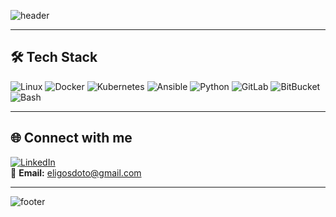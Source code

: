 ![header](https://capsule-render.vercel.app/api?type=waving&color=0:0f2027,100:2c5364&height=100&section=header&text=Hi%20there%20👋%20I'm%20Vlad&fontSize=40&fontColor=ffffff&animation=fadeIn&fontAlignY=35)

---

## 🛠️ Tech Stack
![Linux](https://img.shields.io/badge/Linux-FCC624?logo=linux&logoColor=black)
![Docker](https://img.shields.io/badge/Docker-2496ED?logo=docker&logoColor=white)
![Kubernetes](https://img.shields.io/badge/Kubernetes-326CE5?logo=kubernetes&logoColor=white)
![Ansible](https://img.shields.io/badge/Ansible-EE0000?logo=ansible&logoColor=white)
![Python](https://img.shields.io/badge/Python-3776AB?logo=python&logoColor=white)
![GitLab](https://img.shields.io/badge/GitLab-FC6D26?logo=gitlab&logoColor=orange)
![BitBucket](https://img.shields.io/badge/BitBucket-0052CC?logo=bitbucket&logoColor=blue)
![Bash](https://img.shields.io/badge/Bash-4EAA25?logo=gnubash&logoColor=black)


---

## 🌐 Connect with me
[![LinkedIn](https://img.shields.io/badge/LinkedIn-0077B5?logo=linkedin&logoColor=white)](https://www.linkedin.com/in/vladislav-mugu/)  
📧 **Email:** eligosdoto@gmail.com  


---

![footer](https://capsule-render.vercel.app/api?type=waving&color=0:0f2027,100:2c5364&height=120&section=footer)
